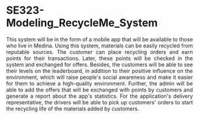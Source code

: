 # SE323-Modeling_RecycleMe_System

<p align="justify">
This system will be in the form of a mobile app that will be available to those who live 
in Medina. Using this system, materials can be easily recycled from reputable sources. 
The customer can place recycling orders and earn points for their transactions. Later, 
these points will be checked in the system and exchanged for offers. Besides, the 
customers will be able to see their levels on the leaderboard, in addition to their positive 
influence on the environment, which will raise people's social awareness and make it 
easier for them to achieve a high-quality environment. Further, the admin will be able 
to add the offers that will be exchanged with points by customers and generate a report 
about the app's statistics. For the application's delivery representative, the drivers will 
be able to pick up customers' orders to start the recycling life of the materials added by 
customers.
</p>
